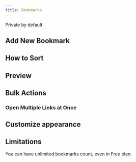 ```yaml
---
title: Bookmarks
---
```


Private by default

## Add New Bookmark

## How to Sort

## Preview

## Bulk Actions
### Open Multiple Links at Once

## Customize appearance

## Limitations
You can have unlimited bookmarks count, even in Free plan.